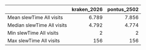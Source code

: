 |                            |   kraken_2026 |   pontus_2502 |
|:---------------------------|--------------:|--------------:|
| Mean slewTime All visits   |         6.789 |         7.856 |
| Median slewTime All visits |         4.792 |         4.774 |
| Min slewTime All visits    |         2     |         2     |
| Max slewTime All visits    |       156     |       156     |
